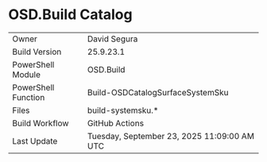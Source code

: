 ﻿# OSD.Build Catalog

| | |
|-|-|
| Owner | David Segura |
| Build Version | 25.9.23.1 |
| PowerShell Module | OSD.Build |
| PowerShell Function | Build-OSDCatalogSurfaceSystemSku |
| Files | build-systemsku.* |
| Build Workflow | GitHub Actions |
| Last Update | Tuesday, September 23, 2025 11:09:00 AM UTC |
